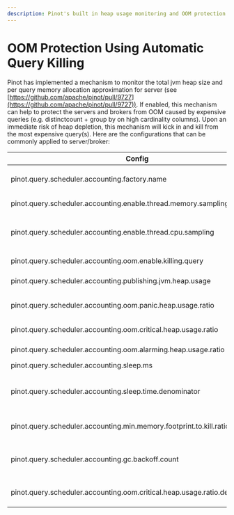 ```yaml
---
description: Pinot's built in heap usage monitoring and OOM protection
---
```


# OOM Protection Using Automatic Query Killing

Pinot has implemented a mechanism to monitor the total jvm heap size and per query memory allocation approximation for server (see [https://github.com/apache/pinot/pull/9727](https://github.com/apache/pinot/pull/9727)). If enabled, this mechanism can help to protect the servers and brokers from OOM caused by expensive queries (e.g. distinctcount + group by on high cardinality columns). Upon an immediate risk of heap depletion, this mechanism will kick in and kill from the most expensive query(s). Here are the configurations that can be commonly applied to server/broker:

&#x20;

| Config                                                                        | Default                                                                             | Description                                                                                                                                                                                                               |
| ----------------------------------------------------------------------------- | ----------------------------------------------------------------------------------- | ------------------------------------------------------------------------------------------------------------------------------------------------------------------------------------------------------------------------- |
| pinot.query.scheduler.accounting.factory.name                                 | `DefaultThreadResourceUsageAccountant` which only hardens timeout but no preemption | Use `org.apache.pinot.core.accounting.PerQueryCPUMemAccountantFactory`If one intend to enable this feature                                                                                                                |
| pinot.query.scheduler.accounting.enable.thread.memory.sampling                | false                                                                               | Account for threads' memory usage of a query, works only for hotspot jvm. If enabled, the killing decision will be based on memory allocated.                                                                             |
| pinot.query.scheduler.accounting.enable.thread.cpu.sampling                   | false                                                                               | Account for threads' cpu time of a query. If memory sampling is disabled/unavailable, the killing decision will be based on CPU time. If both are disabled, the framework will not able to pick the most expensive query. |
| pinot.query.scheduler.accounting.oom.enable.killing.query                     | false                                                                               | Whether the framework will actually commit to kill queries. If disabled, only error message will be logged.                                                                                                               |
| pinot.query.scheduler.accounting.publishing.jvm.heap.usage                    | false                                                                               | Whether the framework periodically publishes the heap usage to Pinot metrics.                                                                                                                                             |
| pinot.query.scheduler.accounting.oom.panic.heap.usage.ratio                   | 0.99                                                                                | When the heap usage exceeds this ratio, the frame work will kill all the queries. This can be set to be >1 to prevent a full killing from happening.                                                                      |
| pinot.query.scheduler.accounting.oom.critical.heap.usage.ratio                | 0.96                                                                                | When the heap usage exceeds this ratio, the frame work will kill the most expensive query.                                                                                                                                |
| pinot.query.scheduler.accounting.oom.alarming.heap.usage.ratio                | 0.75                                                                                | When the heap usage exceeds this ratio, the framework will run more frequently to gather stats and prepare to kill queries timely.                                                                                        |
| pinot.query.scheduler.accounting.sleep.ms                                     | 30ms                                                                                | The periodical task for query killing wakes up every 30ms                                                                                                                                                                 |
| pinot.query.scheduler.accounting.sleep.time.denominator                       | 3 (corresponding to 10ms sleep time at alarming level heap usage)                   | <p>When the heap usage exceeds this alarming level, the sleep time will be <br><code>sleepTime/denominator</code></p>                                                                                                     |
| pinot.query.scheduler.accounting.min.memory.footprint.to.kill.ratio           | 0.025                                                                               | If a query allocates memory below this ratio of total heap size (Xmx) it will not be killed. This is to prevent aggressive killing when the heap memory is not mainly allocated for queries                               |
| pinot.query.scheduler.accounting.gc.backoff.count                             | 5                                                                                   | When the framework consecutively kills this many expensive queries it will explicitly trigger gc to reclaim the memory. Should consider use -XX:+ExplicitGCInvokesConcurrent to avoid STW for some gc algorithms.         |
| pinot.query.scheduler.accounting.oom.critical.heap.usage.ratio.delta.after.gc | 0.15                                                                                | if after gc the heap usage is still above this, kill the most expensive query use this to prevent heap size oscillation and repeatedly triggering gc                                                                      |

